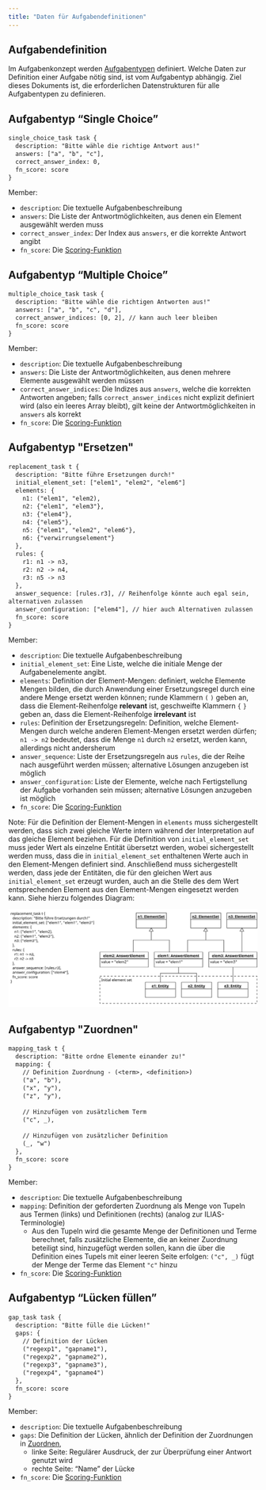 ```yaml
---
title: "Daten für Aufgabendefinitionen"
---
```


## Aufgabendefinition

Im Aufgabenkonzept werden [Aufgabentypen](../tasks/readme.md#aufgabentypen) definiert.
Welche Daten zur Definition einer Aufgabe nötig sind, ist vom Aufgabentyp abhängig. Ziel
dieses Dokuments ist, die erforderlichen Datenstrukturen für alle Aufgabentypen zu
definieren.

## Aufgabentyp “Single Choice”

```
single_choice_task task {
  description: "Bitte wähle die richtige Antwort aus!"
  answers: ["a", "b", "c"],
  correct_answer_index: 0,
  fn_score: score
}
```

Member:

- `description`: Die textuelle Aufgabenbeschreibung
- `answers`: Die Liste der Antwortmöglichkeiten, aus denen ein Element ausgewählt werden
  muss
- `correct_answer_index`: Der Index aus `answers`, er die korrekte Antwort angibt
- `fn_score`: Die [Scoring-Funktion](../control_mechanisms/reporting.md#scoring-funktion)

## Aufgabentyp “Multiple Choice”

```
multiple_choice_task task {
  description: "Bitte wähle die richtigen Antworten aus!"
  answers: ["a", "b", "c", "d"],
  correct_answer_indices: [0, 2], // kann auch leer bleiben
  fn_score: score
}
```

Member:

- `description`: Die textuelle Aufgabenbeschreibung
- `answers`: Die Liste der Antwortmöglichkeiten, aus denen mehrere Elemente ausgewählt
  werden müssen
- `correct_answer_indices`: Die Indizes aus `answers`, welche die korrekten Antworten
  angeben; falls `correct_answer_indices` nicht explizit definiert wird (also ein leeres
  Array bleibt), gilt keine der Antwortmöglichkeiten in `answers` als korrekt
- `fn_score`: Die [Scoring-Funktion](../control_mechanisms/reporting.md#scoring-funktion)

## Aufgabentyp "Ersetzen"

```
replacement_task t {
  description: "Bitte führe Ersetzungen durch!"
  initial_element_set: ["elem1", "elem2", "elem6"]
  elements: {
    n1: ("elem1", "elem2),
    n2: {"elem1", "elem3"},
    n3: {"elem4"},
    n4: {"elem5"},
    n5: {"elem1", "elem2", "elem6"},
    n6: {"verwirrungselement"}
  },
  rules: {
    r1: n1 -> n3,
    r2: n2 -> n4,
    r3: n5 -> n3
  },
  answer_sequence: [rules.r3], // Reihenfolge könnte auch egal sein, alternativen zulassen
  answer_configuration: ["elem4"], // hier auch Alternativen zulassen
  fn_score: score
}
```

Member:

- `description`: Die textuelle Aufgabenbeschreibung
- `initial_element_set`: Eine Liste, welche die initiale Menge der Aufgabenelemente angibt.
- `elements`: Definition der Element-Mengen: definiert, welche Elemente Mengen bilden, die
  durch Anwendung einer Ersetzungsregel durch eine andere Menge ersetzt werden können; runde
  Klammern `(` `)` geben an, dass die Element-Reihenfolge **relevant** ist, geschweifte
  Klammern `{` `}` geben an, dass die Element-Reihenfolge **irrelevant** ist
- `rules`: Definition der Ersetzungsregeln: Definition, welche Element-Mengen durch welche
  anderen Element-Mengen ersetzt werden dürfen; `n1 -> n2` bedeutet, dass die Menge `n1`
  durch `n2` ersetzt, werden kann, allerdings nicht andersherum
- `answer_sequence`: Liste der Ersetzungsregeln aus `rules`, die der Reihe nach ausgeführt
  werden müssen; alternative Lösungen anzugeben ist möglich
- `answer_configuration`: Liste der Elemente, welche nach Fertigstellung der Aufgabe
  vorhanden sein müssen; alternative Lösungen anzugeben ist möglich
- `fn_score`: Die [Scoring-Funktion](../control_mechanisms/reporting.md#scoring-funktion)

Note: Für die Definition der Element-Mengen in `elements` muss sichergestellt werden, dass
sich zwei gleiche Werte intern während der Interpretation auf das gleiche Element beziehen.
Für die Definition von `initial_element_set` muss jeder Wert als einzelne Entität übersetzt
werden, wobei sichergestellt werden muss, dass die in `initial_element_set` enthaltenen
Werte auch in den Element-Mengen definiert sind. Anschließend muss sichergestellt werden,
dass jede der Entitäten, die für den gleichen Wert aus `initial_element_set` erzeugt wurden,
auch an die Stelle des dem Wert entsprechenden Element aus den Element-Mengen eingesetzt
werden kann. Siehe hierzu folgendes Diagram:

![Ersetzungsaufgabe Entitäten](img/replacement_task_entities.png)

## Aufgabentyp "Zuordnen"

```
mapping_task t {
  description: "Bitte ordne Elemente einander zu!"
  mapping: {
    // Definition Zuordnung - (<term>, <definition>)
    ("a", "b"),
    ("x", "y"),
    ("z", "y"),

    // Hinzufügen von zusätzlichem Term
    ("c", _),

    // Hinzufügen von zusätzlicher Definition
    (_, "w")
  },
  fn_score: score
}
```

Member:

- `description`: Die textuelle Aufgabenbeschreibung
- `mapping`: Definition der geforderten Zuordnung als Menge von Tupeln aus Termen (links)
  und Definitionen (rechts) (analog zur ILIAS-Terminologie)
  - Aus den Tupeln wird die gesamte Menge der Definitionen und Terme berechnet, falls
    zusätzliche Elemente, die an keiner Zuordnung beteiligt sind, hinzugefügt werden sollen,
    kann die über die Definition eines Tupels mit einer leeren Seite erfolgen: `("c", _)`
    fügt der Menge der Terme das Element `"c"` hinzu
- `fn_score`: Die [Scoring-Funktion](../control_mechanisms/reporting.md#scoring-funktion)

## Aufgabentyp “Lücken füllen”

```
gap_task task {
  description: "Bitte fülle die Lücken!"
  gaps: {
    // Definition der Lücken
    ("regexp1", "gapname1"),
    ("regexp2", "gapname2"),
    ("regexp3", "gapname3"),
    ("regexp4", "gapname4")
  },
  fn_score: score
}
```

Member:

- `description`: Die textuelle Aufgabenbeschreibung
- `gaps`: Die Definition der Lücken, ähnlich der Definition der Zuordnungen in
  [Zuordnen](#aufgabentyp-zuordnen),
  - linke Seite: Regulärer Ausdruck, der zur Überprüfung einer Antwort genutzt wird
  - rechte Seite: “Name” der Lücke
- `fn_score`: Die [Scoring-Funktion](../control_mechanisms/reporting.md#scoring-funktion)
